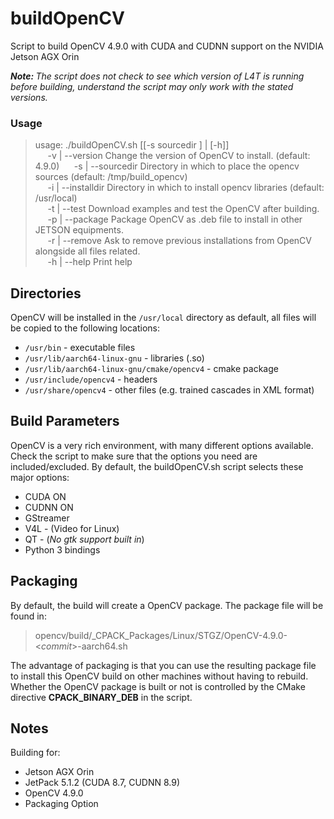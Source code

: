 # buildOpenCV
Script to build OpenCV 4.9.0 with CUDA and CUDNN support on the NVIDIA Jetson AGX Orin

<em><b>Note: </b>The script does not check to see which version of L4T is running before building, understand the script may only work with the stated versions.</em>

### Usage
<blockquote>usage: ./buildOpenCV.sh [[-s sourcedir ] | [-h]]<br>
&nbsp;&nbsp;&nbsp;&nbsp; -v | --version     Change the version of OpenCV to install. (default: 4.9.0)
&nbsp;&nbsp;&nbsp;&nbsp; -s | --sourcedir   Directory in which to place the opencv sources (default: /tmp/build_opencv)<br>
&nbsp;&nbsp;&nbsp;&nbsp; -i | --installdir  Directory in which to install opencv libraries (default: /usr/local)<br>
&nbsp;&nbsp;&nbsp;&nbsp; -t | --test        Download examples and test the OpenCV after building.<br>
&nbsp;&nbsp;&nbsp;&nbsp; -p | --package     Package OpenCV as .deb file to install in other JETSON equipments.<br>
&nbsp;&nbsp;&nbsp;&nbsp; -r | --remove      Ask to remove previous installations from OpenCV alongside all files related.<br>
&nbsp;&nbsp;&nbsp;&nbsp; -h | --help        Print help</blockquote>

## Directories
OpenCV will be installed in the `/usr/local` directory as default, all files will be copied to the following locations:<br/>

- `/usr/bin` - executable files<br/>
- `/usr/lib/aarch64-linux-gnu` - libraries (.so)<br/>
- `/usr/lib/aarch64-linux-gnu/cmake/opencv4` - cmake package<br/>
- `/usr/include/opencv4` - headers<br/>
- `/usr/share/opencv4` - other files (e.g. trained cascades in XML format)<br/>

## Build Parameters
OpenCV is a very rich environment, with many different options available. Check the script to make sure that the options you need are included/excluded. By default, the buildOpenCV.sh script selects these major options:

* CUDA ON
* CUDNN ON
* GStreamer
* V4L - (Video for Linux)
* QT - (<em>No gtk support built in</em>)
* Python 3 bindings

## Packaging
By default, the build will create a OpenCV package. The package file will be found in:
<blockquote>opencv/build/_CPACK_Packages/Linux/STGZ/OpenCV-4.9.0-<<em>commit</em>>-aarch64.sh</blockquote>

The advantage of packaging is that you can use the resulting package file to install this OpenCV build on other machines without having to rebuild. Whether the OpenCV package is built or not is controlled by the CMake directive <b>CPACK_BINARY_DEB</b> in the script.

## Notes 
Building for:
* Jetson AGX Orin
* JetPack 5.1.2 (CUDA 8.7, CUDNN 8.9)
* OpenCV 4.9.0
* Packaging Option